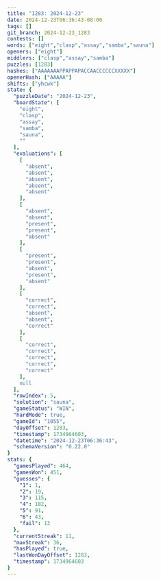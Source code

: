 ```yaml
---
title: "1283: 2024-12-23"
date: 2024-12-23T06:36:43-08:00
tags: []
git_branch: 2024-12-23_1283
contests: []
words: ["eight","clasp","assay","samba","sauna"]
openers: ["eight"]
middlers: ["clasp","assay","samba"]
puzzles: [1283]
hashes: ["AAAAAAAPPAPPAPACCAACCCCCCXXXXX"]
openerHash: ["AAAAA"]
shifts: ["yhcwk"]
state: {
  "puzzleDate": "2024-12-23",
  "boardState": [
    "eight",
    "clasp",
    "assay",
    "samba",
    "sauna",
    ""
  ],
  "evaluations": [
    [
      "absent",
      "absent",
      "absent",
      "absent",
      "absent"
    ],
    [
      "absent",
      "absent",
      "present",
      "present",
      "absent"
    ],
    [
      "present",
      "present",
      "absent",
      "present",
      "absent"
    ],
    [
      "correct",
      "correct",
      "absent",
      "absent",
      "correct"
    ],
    [
      "correct",
      "correct",
      "correct",
      "correct",
      "correct"
    ],
    null
  ],
  "rowIndex": 5,
  "solution": "sauna",
  "gameStatus": "WIN",
  "hardMode": true,
  "gameId": "1055",
  "dayOffset": 1283,
  "timestamp": 1734964603,
  "datetime": "2024-12-23T06:36:43",
  "schemaVersion": "0.22.0"
}
stats: {
  "gamesPlayed": 464,
  "gamesWon": 451,
  "guesses": {
    "1": 1,
    "2": 19,
    "3": 115,
    "4": 182,
    "5": 91,
    "6": 43,
    "fail": 13
  },
  "currentStreak": 11,
  "maxStreak": 36,
  "hasPlayed": true,
  "lastWonDayOffset": 1283,
  "timestamp": 1734964603
}
---
```

<!-- more -->
